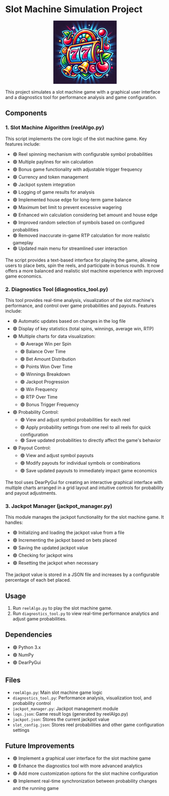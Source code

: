 # Slot Machine Simulation Project

<p align="center">
  <img src="icon.png" alt="Slot Machine Simulation Project Icon" width="200">
</p>

This project simulates a slot machine game with a graphical user interface and a diagnostics tool for performance analysis and game configuration.

## Components

### 1. Slot Machine Algorithm (reelAlgo.py)

This script implements the core logic of the slot machine game. Key features include:

- 🟢 Reel spinning mechanism with configurable symbol probabilities
- 🟢 Multiple paylines for win calculation
- 🟢 Bonus game functionality with adjustable trigger frequency
- 🟢 Currency and token management
- 🟢 Jackpot system integration
- 🟢 Logging of game results for analysis
- 🟢 Implemented house edge for long-term game balance
- 🟢 Maximum bet limit to prevent excessive wagering
- 🟢 Enhanced win calculation considering bet amount and house edge
- 🟢 Improved random selection of symbols based on configured probabilities
- 🟢 Removed inaccurate in-game RTP calculation for more realistic gameplay
- 🟢 Updated main menu for streamlined user interaction

The script provides a text-based interface for playing the game, allowing users to place bets, spin the reels, and participate in bonus rounds. It now offers a more balanced and realistic slot machine experience with improved game economics.

### 2. Diagnostics Tool (diagnostics_tool.py)

This tool provides real-time analysis, visualization of the slot machine's performance, and control over game probabilities and payouts. Features include:

- 🟢 Automatic updates based on changes in the log file
- 🟢 Display of key statistics (total spins, winnings, average win, RTP)
- 🟢 Multiple charts for data visualization:
  - 🟢 Average Win per Spin
  - 🟢 Balance Over Time
  - 🟢 Bet Amount Distribution
  - 🟢 Points Won Over Time
  - 🟢 Winnings Breakdown
  - 🟢 Jackpot Progression
  - 🟢 Win Frequency
  - 🟢 RTP Over Time
  - 🟢 Bonus Trigger Frequency
- 🟢 Probability Control:
  - 🟢 View and adjust symbol probabilities for each reel
  - 🟢 Apply probability settings from one reel to all reels for quick configuration
  - 🟢 Save updated probabilities to directly affect the game's behavior
- 🟢 Payout Control:
  - 🟢 View and adjust symbol payouts
  - 🟢 Modify payouts for individual symbols or combinations
  - 🟢 Save updated payouts to immediately impact game economics

The tool uses DearPyGui for creating an interactive graphical interface with multiple charts arranged in a grid layout and intuitive controls for probability and payout adjustments.

### 3. Jackpot Manager (jackpot_manager.py)

This module manages the jackpot functionality for the slot machine game. It handles:

- 🟢 Initializing and loading the jackpot value from a file
- 🟢 Incrementing the jackpot based on bets placed
- 🟢 Saving the updated jackpot value
- 🟢 Checking for jackpot wins
- 🟢 Resetting the jackpot when necessary

The jackpot value is stored in a JSON file and increases by a configurable percentage of each bet placed.

## Usage

1. Run `reelAlgo.py` to play the slot machine game.
2. Run `diagnostics_tool.py` to view real-time performance analytics and adjust game probabilities.

## Dependencies

- 🟢 Python 3.x
- 🟢 NumPy
- 🟢 DearPyGui

## Files

- `reelAlgo.py`: Main slot machine game logic
- `diagnostics_tool.py`: Performance analysis, visualization tool, and probability control
- `jackpot_manager.py`: Jackpot management module
- `logs.json`: Game result logs (generated by reelAlgo.py)
- `jackpot.json`: Stores the current jackpot value
- `slot_config.json`: Stores reel probabilities and other game configuration settings

## Future Improvements

- 🟢 Implement a graphical user interface for the slot machine game
- 🟢 Enhance the diagnostics tool with more advanced analytics
- 🟢 Add more customization options for the slot machine configuration
- 🟢 Implement real-time synchronization between probability changes and the running game